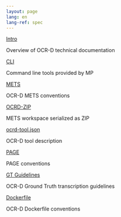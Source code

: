 ```yaml
---
layout: page
lang: en
lang-ref: spec
---
```


<div class="tile is-ancestor">

  <div class="tile is-parent">
    <article class="tile is-child box">
      <p class="title"><a href="intro">Intro</a></p>
      <p class="subtitle">Overview of OCR-D technical documentation</p>
    </article>
  </div>

  <div class="tile is-parent">
    <article class="tile is-child box">
      <p class="title"><a href="cli">CLI</a></p>
      <p class="subtitle">Command line tools provided by MP</p>
    </article>
  </div>

</div>

<div class="tile is-ancestor">

  <div class="tile is-parent">
    <article class="tile is-child box">
      <p class="title"><a href="mets">METS</a></p>
      <p class="subtitle">OCR-D METS conventions</p>
    </article>
  </div>

  <div class="tile is-parent">
    <article class="tile is-child box">
      <p class="title"><a href="ocrd_zip">OCRD-ZIP</a></p>
      <p class="subtitle">METS workspace serialized as ZIP</p>
    </article>
  </div>

  <div class="tile is-parent">
    <article class="tile is-child box">
      <p class="title"><a href="ocrd_tool">ocrd-tool.json</a></p>
      <p class="subtitle">OCR-D tool description</p>
    </article>
  </div>

</div>

<div class="tile is-ancestor">

  <div class="tile is-parent">
    <article class="tile is-child box">
      <p class="title"><a href="page">PAGE</a></p>
      <p class="subtitle">PAGE conventions</p>
    </article>
  </div>
  <div class="tile is-parent">
    <article class="tile is-child box">
      <p class="title"><a href="gt-guidelines/trans">GT Guidelines</a></p>
      <p class="subtitle">OCR-D Ground Truth transcription guidelines</p>
    </article>
  </div>
  <div class="tile is-parent">
    <article class="tile is-child box">
      <p class="title"><a href="docker">Dockerfile</a></p>
      <p class="subtitle">OCR-D Dockerfile conventions</p>
    </article>
  </div>

</div>

